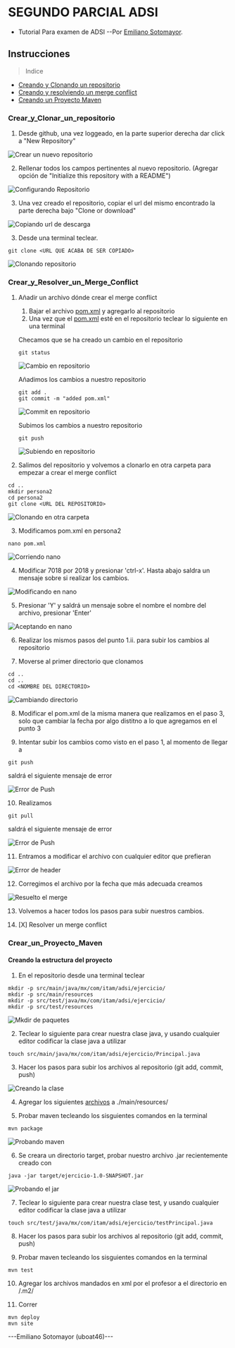 # SEGUNDO PARCIAL ADSI
* Tutorial Para examen de ADSI
--Por [Emiliano Sotomayor](https://uboat46.com/).

## Instrucciones
> Indice

- [Creando y Clonando un repositorio](#crear_y_clonar_un_repositorio)
- [Creando y resolviendo un merge conflict](#crear_y_resolver_un_merge_conflict)
- [Creando un Proyecto Maven](#crear_un_proyecto_maven)

### Crear_y_Clonar_un_repositorio

1. Desde github, una vez loggeado, en la parte superior derecha dar click a "New Repository"

![Crear un nuevo repositorio](./images/newRepo.png)

2. Rellenar todos los campos pertinentes al nuevo repositorio. (Agregar opción de "Initialize this repository with a README")

![Configurando Repositorio](./images/createRepo.png)

3. Una vez creado el repositorio, copiar el url del mismo encontrado la parte derecha bajo "Clone or download" 

![Copiando url de descarga](./images/copyRepo.png)

3. Desde una terminal teclear.

````
git clone <URL QUE ACABA DE SER COPIADO>
````

![Clonando repositorio](./images/gitClone.png)

### Crear_y_Resolver_un_Merge_Conflict

1. Añadir un archivo dónde crear el merge conflict
    1. Bajar el archivo [pom.xml](./resources/pom.xml) y agregarlo al repositorio
    2. Una vez que el [pom.xml](./resources/pom.xml) esté en el repositorio teclear lo siguiente en una terminal

    Checamos que se ha creado un cambio en el repositorio
    ````
    git status
    ````
    ![Cambio en repositorio](./images/gitStatus.png)

    Añadimos los cambios a nuestro repositorio
    ````
    git add .
    git commit -m "added pom.xml"
    ````
    ![Commit en repositorio](./images/gitCommit.png)

    Subimos los cambios a nuestro repositorio
    ````
    git push
    ````
    ![Subiendo en repositorio](./images/gitPush.png)

2. Salimos del repositorio y volvemos a clonarlo en otra carpeta para empezar a crear el merge conflict

````
cd ..
mkdir persona2
cd persona2
git clone <URL DEL REPOSITORIO>
````
![Clonando en otra carpeta](./images/gitReClone.png)

3. Modificamos pom.xml en persona2

````
nano pom.xml
````
![Corriendo nano](./images/nano.png)

4. Modificar 7018 por 2018 y presionar 'ctrl-x'. Hasta abajo saldra un mensaje sobre si realizar los cambios.

![Modificando en nano](./images/nanoMod.png)

5. Presionar 'Y' y saldrá un mensaje sobre el nombre el nombre del archivo, presionar 'Enter'

![Aceptando en nano](./images/nanoEnter.png)

6. Realizar los mismos pasos del punto 1.ii. para subir los cambios al repositorio

7. Moverse al primer directorio que clonamos

````
cd ..
cd ..
cd <NOMBRE DEL DIRECTORIO>
````

![Cambiando directorio](./images/cdcd.png)

8. Modificar el pom.xml de la misma manera que realizamos en el paso 3, solo que cambiar la fecha por algo distitno a lo que agregamos en el punto 3

9. Intentar subir los cambios como visto en el paso 1, al momento de llegar a
````
git push
````
saldrá el siguiente mensaje de error

![Error de Push](./images/gitError.png)

10. Realizamos

````
git pull
````
saldrá el siguiente mensaje de error

![Error de Push](./images/gitPullE.png)

11. Entramos a modificar el archivo con cualquier editor que prefieran

![Error de header](./images/headerError.png)

12. Corregimos el archivo por la fecha que más adecuada creamos

![Resuelto el merge](./images/mergeResolve.png)

13. Volvemos a hacer todos los pasos para subir nuestros cambios.

14. [X] Resolver un merge conflict 


### Crear_un_Proyecto_Maven

#### Creando la estructura del proyecto

1. En el repositorio desde una terminal teclear

````
mkdir -p src/main/java/mx/com/itam/adsi/ejercicio/
mkdir -p src/main/resources
mkdir -p src/test/java/mx/com/itam/adsi/ejercicio/
mkdir -p src/test/resources
````

![Mkdir de paquetes](./images/mkdir.png)

2. Teclear lo siguiente para crear nuestra clase java, y usando cualquier editor codificar la clase java a utilizar

````
touch src/main/java/mx/com/itam/adsi/ejercicio/Principal.java
````
3. Hacer los pasos para subir los archivos al repositorio (git add, commit, push)

![Creando la clase](./images/touch.png)

4. Agregar los siguientes [archivos](./resources/resources/) a ./main/resources/

5. Probar maven tecleando los sisguientes comandos en la terminal

````
mvn package
````
![Probando maven](./images/mvnPackage.png)

6. Se creara un directorio target, probar nuestro archivo .jar recientemente creado con

````
java -jar target/ejercicio-1.0-SNAPSHOT.jar
````

![Probando el jar](./images/javaJar.png)


7. Teclear lo siguiente para crear nuestra clase test, y usando cualquier editor codificar la clase java a utilizar

````
touch src/test/java/mx/com/itam/adsi/ejercicio/testPrincipal.java
````
8. Hacer los pasos para subir los archivos al repositorio (git add, commit, push)

9. Probar maven tecleando los sisguientes comandos en la terminal

````
mvn test
````
10. Agregar los archivos mandados en xml por el profesor a el directorio en /.m2/

11. Correr 

````
mvn deploy
mvn site
````




 ---Emiliano Sotomayor (uboat46)--- 


